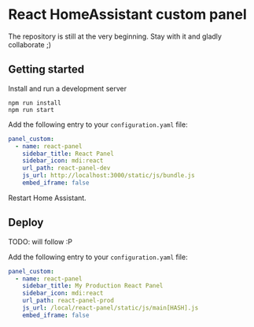 # React HomeAssistant custom panel

The repository is still at the very beginning. Stay with it and gladly collaborate ;)

## Getting started

Install and run a development server

```
npm run install
npm run start
```

Add the following entry to your `configuration.yaml` file:

```yaml
panel_custom:
  - name: react-panel
    sidebar_title: React Panel
    sidebar_icon: mdi:react
    url_path: react-panel-dev
    js_url: http://localhost:3000/static/js/bundle.js
    embed_iframe: false
```

Restart Home Assistant.

## Deploy
TODO: will follow :P

Add the following entry to your `configuration.yaml` file:
```yaml
panel_custom:
  - name: react-panel
    sidebar_title: My Production React Panel
    sidebar_icon: mdi:react
    url_path: react-panel-prod
    js_url: /local/react-panel/static/js/main[HASH].js
    embed_iframe: false
```
